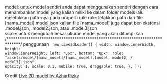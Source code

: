 model:  untuk model sendiri anda dapat menggunakan sendiri dengan cara menambahkan model yang kalian miliki
        ke dalam folder models lalu meletakkan path-nya pada properti role 
role:  letakkan path dari file [nama_model].model.json kalian
        file [nama_model] juga dapat ber-ekstensi .model.json, .model2.json, atau .model3.json                             
scale:  untuk mengubah besar ukuran model yang akan ditampilkan
/******************************************************************************/
penggunaan
<code>
new Live2dLoader([
    {
      width: window.innerWidth,
      height: window.innerHeight,
      left: "0px",
      bottom: "0px",
      role: "assets/model/[nama_model]/[nama_model].[model, model2, / model3].json",
      opacity: 1,
      scale: 0.1,
      mobile: true,
      draggable: true,
    },
  ]);
</code>

Credit
<a href="https://github.com/AzharRizky/Live2D-Model.git">Live 2D model by AzharRizky</a>
